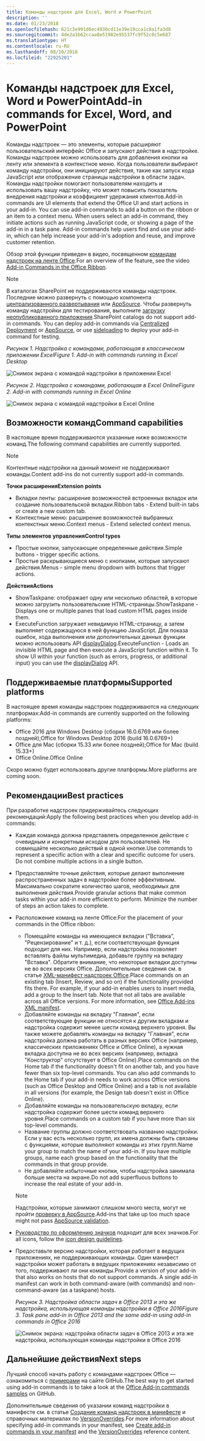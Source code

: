 ```yaml
---
title: Команды надстроек для Excel, Word и PowerPoint
description: ''
ms.date: 01/23/2018
ms.openlocfilehash: 621c3e991d6ec4930cd11e39e19cca1c8a1fa3d8
ms.sourcegitcommit: 4de2a1b62ccaa8e51982e95537fc9f52c0c5e687
ms.translationtype: HT
ms.contentlocale: ru-RU
ms.lasthandoff: 08/10/2018
ms.locfileid: "22925201"
---
```

# <a name="add-in-commands-for-excel-word-and-powerpoint"></a><span data-ttu-id="46e4c-102">Команды надстроек для Excel, Word и PowerPoint</span><span class="sxs-lookup"><span data-stu-id="46e4c-102">Add-in commands for Excel, Word, and PowerPoint</span></span>

<span data-ttu-id="46e4c-p101">Команды надстроек — это элементы, которые расширяют пользовательский интерфейс Office и запускают действия в надстройке. Команды надстроек можно использовать для добавления кнопки на ленту или элемента в контекстное меню. Когда пользователи выбирают команду надстройки, они инициируют действия, такие как запуск кода JavaScript или отображение страницы надстройки в области задач. Команды надстройки помогают пользователям находить и использовать вашу надстройку, что может повысить показатель внедрения надстройки и коэффициент удержания клиентов.</span><span class="sxs-lookup"><span data-stu-id="46e4c-p101">Add-in commands are UI elements that extend the Office UI and start actions in your add-in. You can use add-in commands to add a button on the ribbon or an item to a context menu. When users select an add-in command, they initiate actions such as running JavaScript code, or showing a page of the add-in in a task pane. Add-in commands help users find and use your add-in, which can help increase your add-in's adoption and reuse, and improve customer retention.</span></span>

<span data-ttu-id="46e4c-107">Обзор этой функции приведен в видео, посвященном [командам надстроек на ленте Office](https://channel9.msdn.com/events/Build/2016/P551).</span><span class="sxs-lookup"><span data-stu-id="46e4c-107">For an overview of the feature, see the video [Add-in Commands in the Office Ribbon](https://channel9.msdn.com/events/Build/2016/P551).</span></span>

> [!NOTE]
> <span data-ttu-id="46e4c-p102">В каталогах SharePoint не поддерживаются команды надстроек. Последние можно развернуть с помощью компонента [централизованного развертывания](../publish/centralized-deployment.md) или [AppSource](https://docs.microsoft.com/office/dev/store/submit-to-the-office-store). Чтобы развернуть команду надстройки для тестирования, выполните [загрузку неопубликованного приложения](../testing/create-a-network-shared-folder-catalog-for-task-pane-and-content-add-ins.md).</span><span class="sxs-lookup"><span data-stu-id="46e4c-p102">SharePoint catalogs do not support add-in commands. You can deploy add-in commands via [Centralized Deployment](../publish/centralized-deployment.md) or [AppSource](https://docs.microsoft.com/office/dev/store/submit-to-the-office-store), or use [sideloading](../testing/create-a-network-shared-folder-catalog-for-task-pane-and-content-add-ins.md) to deploy your add-in command for testing.</span></span> 

<span data-ttu-id="46e4c-110">*Рисунок 1. Надстройка с командами, работающая в классическом приложении Excel*</span><span class="sxs-lookup"><span data-stu-id="46e4c-110">*Figure 1. Add-in with commands running in Excel Desktop*</span></span>

![Снимок экрана с командой надстройки в приложении Excel](../images/add-in-commands-1.png)

<span data-ttu-id="46e4c-112">*Рисунок 2. Надстройка с командами, работающая в Excel Online*</span><span class="sxs-lookup"><span data-stu-id="46e4c-112">*Figure 2. Add-in with commands running in Excel Online*</span></span>

![Снимок экрана с командой надстройки в Excel Online](../images/add-in-commands-2.png)

## <a name="command-capabilities"></a><span data-ttu-id="46e4c-114">Возможности команд</span><span class="sxs-lookup"><span data-stu-id="46e4c-114">Command capabilities</span></span>
<span data-ttu-id="46e4c-115">В настоящее время поддерживаются указанные ниже возможности команд.</span><span class="sxs-lookup"><span data-stu-id="46e4c-115">The following command capabilities are currently supported.</span></span>

> [!NOTE]
> <span data-ttu-id="46e4c-116">Контентные надстройки на данный момент не поддерживают команды.</span><span class="sxs-lookup"><span data-stu-id="46e4c-116">Content add-ins do not currently support add-in commands.</span></span>

<span data-ttu-id="46e4c-117">**Точки расширения**</span><span class="sxs-lookup"><span data-stu-id="46e4c-117">**Extension points**</span></span>

- <span data-ttu-id="46e4c-118">Вкладки ленты: расширение возможностей встроенных вкладок или создание пользовательской вкладки.</span><span class="sxs-lookup"><span data-stu-id="46e4c-118">Ribbon tabs - Extend built-in tabs or create a new custom tab.</span></span>
- <span data-ttu-id="46e4c-119">Контекстные меню: расширение возможностей выбранных контекстных меню.</span><span class="sxs-lookup"><span data-stu-id="46e4c-119">Context menus - Extend selected context menus.</span></span> 

<span data-ttu-id="46e4c-120">**Типы элементов управления**</span><span class="sxs-lookup"><span data-stu-id="46e4c-120">**Control types**</span></span>

- <span data-ttu-id="46e4c-121">Простые кнопки, запускающие определенные действия.</span><span class="sxs-lookup"><span data-stu-id="46e4c-121">Simple buttons - trigger specific actions.</span></span>
- <span data-ttu-id="46e4c-122">Простые раскрывающиеся меню с кнопками, которые запускают действия.</span><span class="sxs-lookup"><span data-stu-id="46e4c-122">Menus - simple menu dropdown with buttons that trigger actions.</span></span>

<span data-ttu-id="46e4c-123">**Действия**</span><span class="sxs-lookup"><span data-stu-id="46e4c-123">**Actions**</span></span>

- <span data-ttu-id="46e4c-124">ShowTaskpane: отображает одну или несколько областей, в которые можно загрузить пользовательские HTML-страницы.</span><span class="sxs-lookup"><span data-stu-id="46e4c-124">ShowTaskpane - Displays one or multiple panes that load custom HTML pages inside them.</span></span>
- <span data-ttu-id="46e4c-p103">ExecuteFunction загружает невидимую HTML-страницу, а затем выполняет содержащуюся в ней функцию JavaScript. Для показа ошибок, хода выполнения или дополнительных данных функции можно использовать API [displayDialog](http://dev.office.com/reference/add-ins/shared/officeui).</span><span class="sxs-lookup"><span data-stu-id="46e4c-p103">ExecuteFunction - Loads an invisible HTML page and then execute a JavaScript function within it. To show UI within your function (such as errors, progress, or additional input) you can use the [displayDialog](http://dev.office.com/reference/add-ins/shared/officeui) API.</span></span>  

## <a name="supported-platforms"></a><span data-ttu-id="46e4c-127">Поддерживаемые платформы</span><span class="sxs-lookup"><span data-stu-id="46e4c-127">Supported platforms</span></span>
<span data-ttu-id="46e4c-128">В настоящее время команды надстроек поддерживаются на следующих платформах:</span><span class="sxs-lookup"><span data-stu-id="46e4c-128">Add-in commands are currently supported on the following platforms:</span></span>

- <span data-ttu-id="46e4c-129">Office 2016 для Windows Desktop (сборки 16.0.6769 или более поздней);</span><span class="sxs-lookup"><span data-stu-id="46e4c-129">Office for Windows Desktop 2016 (build 16.0.6769+)</span></span>
- <span data-ttu-id="46e4c-130">Office для Mac (сборки 15.33 или более поздней);</span><span class="sxs-lookup"><span data-stu-id="46e4c-130">Office for Mac (build 15.33+)</span></span>
- <span data-ttu-id="46e4c-131">Office Online.</span><span class="sxs-lookup"><span data-stu-id="46e4c-131">Office Online</span></span> 

<span data-ttu-id="46e4c-132">Скоро можно будет использовать другие платформы.</span><span class="sxs-lookup"><span data-stu-id="46e4c-132">More platforms are coming soon.</span></span>

## <a name="best-practices"></a><span data-ttu-id="46e4c-133">Рекомендации</span><span class="sxs-lookup"><span data-stu-id="46e4c-133">Best practices</span></span>

<span data-ttu-id="46e4c-134">При разработке надстроек придерживайтесь следующих рекомендаций:</span><span class="sxs-lookup"><span data-stu-id="46e4c-134">Apply the following best practices when you develop add-in commands:</span></span>

- <span data-ttu-id="46e4c-p104">Каждая команда должна представлять определенное действие с очевидным и конкретным исходом для пользователей. Не совмещайте несколько действий в одной кнопке.</span><span class="sxs-lookup"><span data-stu-id="46e4c-p104">Use commands to represent a specific action with a clear and specific outcome for users. Do not combine multiple actions in a single button.</span></span>
- <span data-ttu-id="46e4c-p105">Предоставляйте точные действия, которые делают выполнение распространенных задач в надстройке более эффективным. Максимально сократите количество шагов, необходимых для выполнения действия.</span><span class="sxs-lookup"><span data-stu-id="46e4c-p105">Provide granular actions that make common tasks within your add-in more efficient to perform. Minimize the number of steps an action takes to complete.</span></span>
- <span data-ttu-id="46e4c-139">Расположение команд на ленте Office:</span><span class="sxs-lookup"><span data-stu-id="46e4c-139">For the placement of your commands in the Office ribbon:</span></span>
    - <span data-ttu-id="46e4c-p106">Помещайте команды на имеющиеся вкладки ("Вставка", "Рецензирование" и т. д.), если соответствующая функция подходит для них. Например, если надстройка позволяет вставлять файлы мультимедиа, добавьте группу на вкладку "Вставка". Обратите внимание, что некоторые вкладки доступны не во всех версиях Office. Дополнительные сведения см. в статье [XML-манифест надстроек Office](../develop/add-in-manifests.md).</span><span class="sxs-lookup"><span data-stu-id="46e4c-p106">Place commands on an existing tab (Insert, Review, and so on) if the functionality provided fits there. For example, if your add-in enables users to insert media, add a group to the Insert tab. Note that not all tabs are available across all Office versions. For more information, see [Office Add-ins XML manifest](../develop/add-in-manifests.md).</span></span> 
    - <span data-ttu-id="46e4c-p107">Добавляйте команды на вкладку "Главная", если соответствующие функции не относятся к другим вкладкам и надстройка содержит менее шести команд верхнего уровня. Вы также можете добавлять команды на вкладку "Главная", если надстройка должна работать в разных версиях Office (например, классических приложениях Office и Office Online), а нужная вкладка доступна не во всех версиях (например, вкладка "Конструктор" отсутствует в Office Online).</span><span class="sxs-lookup"><span data-stu-id="46e4c-p107">Place commands on the Home tab if the functionality doesn't fit on another tab, and you have fewer than six top-level commands. You can also add commands to the Home tab if your add-in needs to work across Office versions (such as Office Desktop and Office Online) and a tab is not available in all versions (for example, the Design tab doesn't exist in Office Online).</span></span>  
    - <span data-ttu-id="46e4c-145">Добавляйте команды на пользовательскую вкладку, если надстройка содержит более шести команд верхнего уровня.</span><span class="sxs-lookup"><span data-stu-id="46e4c-145">Place commands on a custom tab if you have more than six top-level commands.</span></span> 
    - <span data-ttu-id="46e4c-p108">Название группы должно соответствовать названию надстройки. Если у вас есть несколько групп, их имена должны быть связаны с функциями, которые выполняют команды из этих групп.</span><span class="sxs-lookup"><span data-stu-id="46e4c-p108">Name your group to match the name of your add-in. If you have multiple groups, name each group based on the functionality that the commands in that group provide.</span></span>
    - <span data-ttu-id="46e4c-148">Не добавляйте избыточные кнопки, чтобы надстройка занимала больше места на экране.</span><span class="sxs-lookup"><span data-stu-id="46e4c-148">Do not add superfluous buttons to increase the real estate of your add-in.</span></span>

     > [!NOTE]
     > <span data-ttu-id="46e4c-149">Надстройки, которые занимают слишком много места, могут не пройти [проверку в AppSource](https://docs.microsoft.com/office/dev/store/validation-policies).</span><span class="sxs-lookup"><span data-stu-id="46e4c-149">Add-ins that take up too much space might not pass [AppSource validation](https://docs.microsoft.com/office/dev/store/validation-policies).</span></span>

- <span data-ttu-id="46e4c-150">[Руководство по оформлению значков](add-in-icons.md) подходит для всех значков.</span><span class="sxs-lookup"><span data-stu-id="46e4c-150">For all icons, follow the [icon design guidelines](add-in-icons.md).</span></span>
- <span data-ttu-id="46e4c-p109">Предоставьте версию надстройки, которая работает в ведущих приложениях, не поддерживающих команды. Один манифест надстройки может работать в ведущих приложениях независимо от того, поддерживают ли они команды.</span><span class="sxs-lookup"><span data-stu-id="46e4c-p109">Provide a version of your add-in that also works on hosts that do not support commands. A single add-in manifest can work in both command-aware (with commands) and non-command-aware (as a taskpane) hosts.</span></span>

   <span data-ttu-id="46e4c-153">*Рисунок 3. Надстройка области задач в Office 2013 и эта же надстройка, использующая команды надстройки в Office 2016*</span><span class="sxs-lookup"><span data-stu-id="46e4c-153">*Figure 3. Task pane add-in in Office 2013 and the same add-in using add-in commands in Office 2016*</span></span>

   ![Снимок экрана: надстройка области задач в Office 2013 и эта же надстройка, использующая команды надстройки в Office 2016](../images/office-task-pane-add-ins.png)


## <a name="next-steps"></a><span data-ttu-id="46e4c-155">Дальнейшие действия</span><span class="sxs-lookup"><span data-stu-id="46e4c-155">Next steps</span></span>

<span data-ttu-id="46e4c-156">Лучший способ начать работу с командами надстроек Office — ознакомиться с [примерами](https://github.com/OfficeDev/Office-Add-in-Commands-Samples/) на сайте GitHub.</span><span class="sxs-lookup"><span data-stu-id="46e4c-156">The best way to get started using add-in commands is to take a look at the [Office Add-in commands samples](https://github.com/OfficeDev/Office-Add-in-Commands-Samples/) on GitHub.</span></span>

<span data-ttu-id="46e4c-157">Дополнительные сведения об указании команд надстройки в манифесте см. в статье [Создание команд надстроек в манифесте](../develop/create-addin-commands.md) и справочных материалах по [VersionOverrides](https://dev.office.com/reference/add-ins/manifest/versionoverrides).</span><span class="sxs-lookup"><span data-stu-id="46e4c-157">For more information about specifying add-in commands in your manifest, see [Create add-in commands in your manifest](../develop/create-addin-commands.md) and the [VersionOverrides](https://dev.office.com/reference/add-ins/manifest/versionoverrides) reference content.</span></span>




